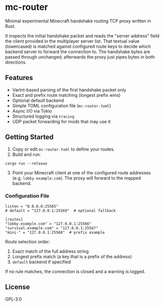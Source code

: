 # mc-router

Minimal experimental Minecraft handshake routing TCP proxy written in Rust.

It inspects the initial handshake packet and reads the "server address" field the client provided in the multiplayer server list. That textual value (lowercased) is matched against configured route keys to decide which backend server to forward the connection to. The handshake bytes are passed through unchanged; afterwards the proxy just pipes bytes in both directions.

## Features

- VarInt-based parsing of the first handshake packet only
- Exact and prefix route matching (longest prefix wins)
- Optional default backend
- Simple TOML configuration file (`mc-router.toml`)
- Async I/O via Tokio
- Structured logging via `tracing`
- UDP packet forwarding for mods that may use it

## Getting Started

1. Copy or edit `mc-router.toml` to define your routes.
2. Build and run:

```
cargo run --release
```

3. Point your Minecraft client at one of the configured route addresses (e.g. `lobby.example.com`). The proxy will forward to the mapped backend.

### Configuration File

```
listen = "0.0.0.0:25565"
# default = "127.0.0.1:25569"  # optional fallback

[routes]
"lobby.example.com" = "127.0.0.1:25566"
"survival.example.com" = "127.0.0.1:25567"
"mini-" = "127.0.0.1:25568"  # prefix example

```

Route selection order:
1. Exact match of the full address string
2. Longest prefix match (a key that is a prefix of the address)
3. `default` backend if specified

If no rule matches, the connection is closed and a warning is logged.

## License

GPL-3.0
